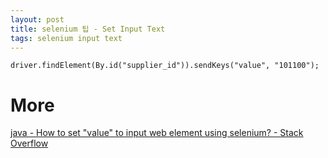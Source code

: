 ```yaml
---
layout: post
title: selenium 팁 - Set Input Text
tags: selenium input text
---
```


```
driver.findElement(By.id("supplier_id")).sendKeys("value", "101100");
```

# More
[java - How to set &quot;value&quot; to input web element using selenium? - Stack Overflow](https://stackoverflow.com/questions/35127108/how-to-set-value-to-input-web-element-using-selenium/35127217)
